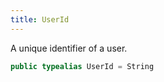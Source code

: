 ```yaml
---
title: UserId
---
```


A unique identifier of a user.

``` swift
public typealias UserId = String
```
